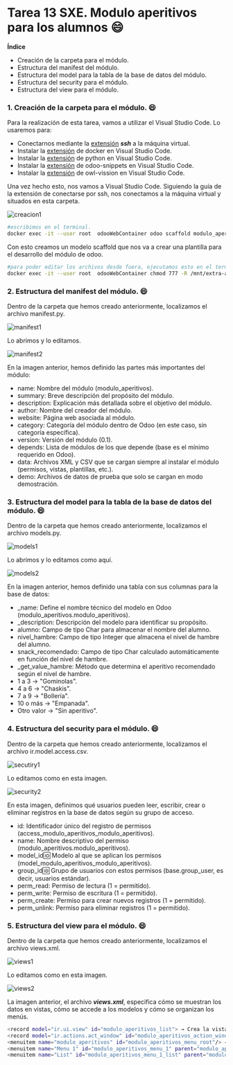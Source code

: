 # Tarea 13 SXE. Modulo aperitivos para los alumnos 😄

**Índice**
- Creación de la carpeta para el módulo.
- Estructura del manifest del módulo.
- Estructura del model para la tabla de la base de datos del módulo.
- Estructura del security para el módulo.
- Estructura del view para el módulo.


### 1. Creación de la carpeta para el módulo. 😄
Para la realización de esta tarea, vamos a utilizar el Visual Studio Code. Lo usaremos para:
- Conectarnos mediante la [extensión](https://marketplace.visualstudio.com/items?itemName=ms-vscode-remote.remote-ssh) ***ssh*** a la máquina virtual.
- Instalar la [extensión](https://marketplace.visualstudio.com/items?itemName=ms-azuretools.vscode-docker) de docker en Visual Studio Code.
- Instalar la [extensión](https://marketplace.visualstudio.com/items?itemName=ms-python.python) de python en Visual Studio Code.
- Instalar la [extensión](https://marketplace.visualstudio.com/items?itemName=jeffery9.odoo-snippets) de odoo-snippets en Visual Studio Code. 
- Instalar la [extensión](https://marketplace.visualstudio.com/items?itemName=Odoo.owl-vision) de owl-vission en Visual Studio Code.

Una vez hecho esto, nos vamos a Visual Studio Code. Siguiendo la guía de la extensión de conectarse por ssh, nos conectamos a la máquina virtual y situados en esta carpeta.

![creacion1](https://github.com/user-attachments/assets/a4d99482-b07e-4e7f-8c28-7b2aa1b4b0d4)

```bash
#escribimos en el terminal.
docker exec -it --user root  odooWebContainer odoo scaffold modulo_aperitivos /mnt/extra-addons/
```

Con esto creamos un modelo scaffold que nos va a crear una plantilla para el desarrollo del módulo de odoo.

```bash
#para poder editar los archivos desde fuera, ejecutamos esto en el terminal.
docker exec -it --user root  odooWebContainer chmod 777 -R /mnt/extra-addons/modulo_aperitivos
```
### 2. Estructura del manifest del módulo. 😄
Dentro de la carpeta que hemos creado anteriormente, localizamos el archivo manifest.py.

![manifest1](https://github.com/user-attachments/assets/6b20e909-af23-4dfc-a59b-2f774e7f2574)

Lo abrimos y lo editamos.

![manifest2](https://github.com/user-attachments/assets/ee99c0f8-b7b2-4c6d-a6a9-10afd67b81f9)

En la imagen anterior, hemos definido las partes más importantes del módulo:

- name: Nombre del módulo (modulo_aperitivos).
- summary: Breve descripción del propósito del módulo.
- description: Explicación más detallada sobre el objetivo del módulo.
- author: Nombre del creador del módulo.
- website: Página web asociada al módulo.
- category: Categoría del módulo dentro de Odoo (en este caso, sin categoría específica).
- version: Versión del módulo (0.1).
- depends: Lista de módulos de los que depende (base es el mínimo requerido en Odoo).
- data: Archivos XML y CSV que se cargan siempre al instalar el módulo (permisos, vistas, plantillas, etc.).
- demo: Archivos de datos de prueba que solo se cargan en modo demostración.

### 3. Estructura del model para la tabla de la base de datos del módulo. 😄

Dentro de la carpeta que hemos creado anteriormente, localizamos el archivo models.py.

![models1](https://github.com/user-attachments/assets/b23e98a9-115f-41b3-b398-a866b76f5750)

Lo abrimos y lo editamos como aquí.

![models2](https://github.com/user-attachments/assets/27c862d8-0fec-4045-81e1-3a2fc4494d83)

En la imagen anterior, hemos definido una tabla con sus columnas para la base de datos:

- _name: Define el nombre técnico del modelo en Odoo (modulo_aperitivos.modulo_aperitivos).
- _description: Descripción del modelo para identificar su propósito.
- alumno: Campo de tipo Char para almacenar el nombre del alumno.
- nivel_hambre: Campo de tipo Integer que almacena el nivel de hambre del alumno.
- snack_recomendado: Campo de tipo Char calculado automáticamente en función del nivel de hambre.
- _get_value_hambre: Método que determina el aperitivo recomendado según el nivel de hambre.
- 1 a 3 → "Gominolas".
- 4 a 6 → "Chaskis".
- 7 a 9 → "Bollería".
- 10 o más → "Empanada".
- Otro valor → "Sin aperitivo".

### 4. Estructura del security para el módulo. 😄

Dentro de la carpeta que hemos creado anteriormente, localizamos el archivo ir.model.access.csv.

![secutiry1](https://github.com/user-attachments/assets/b04419df-58e5-4c03-8b19-d24b728f60e4)

Lo editamos como en esta imagen.

![security2](https://github.com/user-attachments/assets/e137d6fc-f350-4f2e-ba00-81d454faa259)

En esta imagen, definimos qué usuarios pueden leer, escribir, crear o eliminar registros en la base de datos según su grupo de acceso.

- id: Identificador único del registro de permisos (access_modulo_aperitivos_modulo_aperitivos).
- name: Nombre descriptivo del permiso (modulo_aperitivos.modulo_aperitivos).
- model_id:id: Modelo al que se aplican los permisos (model_modulo_aperitivos_modulo_aperitivos).
- group_id:id: Grupo de usuarios con estos permisos (base.group_user, es decir, usuarios estándar).
- perm_read: Permiso de lectura (1 = permitido).
- perm_write: Permiso de escritura (1 = permitido).
- perm_create: Permiso para crear nuevos registros (1 = permitido).
- perm_unlink: Permiso para eliminar registros (1 = permitido).

### 5. Estructura del view para el módulo. 😄

Dentro de la carpeta que hemos creado anteriormente, localizamos el archivo views.xml.

![views1](https://github.com/user-attachments/assets/80d8f406-335c-4e2f-a3de-dc4ff50a3bb5)

Lo editamos como en esta imagen.

![views2](https://github.com/user-attachments/assets/1851b9ba-9e7a-4462-8ce8-1ecb700ef0c0)

La imagen anterior, el archivo ***views.xml***, especifica cómo se muestran los datos en vistas, cómo se accede a los modelos y cómo se organizan los menús.

```bash
<record model="ir.ui.view" id="modulo_aperitivos_list"> → Crea la vista en lista (tree) mostrando alumno, nivel_hambre y snack_recomendado.
<record model="ir.actions.act_window" id="modulo_aperitivos_action_window"> → Define una acción para abrir la vista en modo lista o formulario.
<menuitem name="modulo_aperitivos" id="modulo_aperitivos_menu_root"/> → Crea un menú principal.
<menuitem name="Menu 1" id="modulo_aperitivos_menu_1" parent="modulo_aperitivos_menu_root"/> → Crea un submenú dentro del menú principal.
<menuitem name="List" id="modulo_aperitivos_menu_1_list" parent="modulo_aperitivos_menu_1" action="modulo_aperitivos_action_window"/> → Agrega una opción en el submenú para abrir la lista de aperitivos.
```






